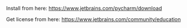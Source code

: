 Install from here:
https://www.jetbrains.com/pycharm/download

Get license from here:
https://www.jetbrains.com/community/education

